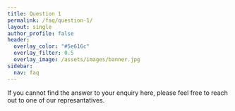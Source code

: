 ```yaml
---
title: Question 1
permalink: /faq/question-1/
layout: single
author_profile: false
header:
  overlay_color: "#5e616c"
  overlay_filter: 0.5
  overlay_image: /assets/images/banner.jpg
sidebar:
  nav: faq
---
```


If you cannot find the answer to your enquiry here, please feel free to reach out to one of our represantatives.